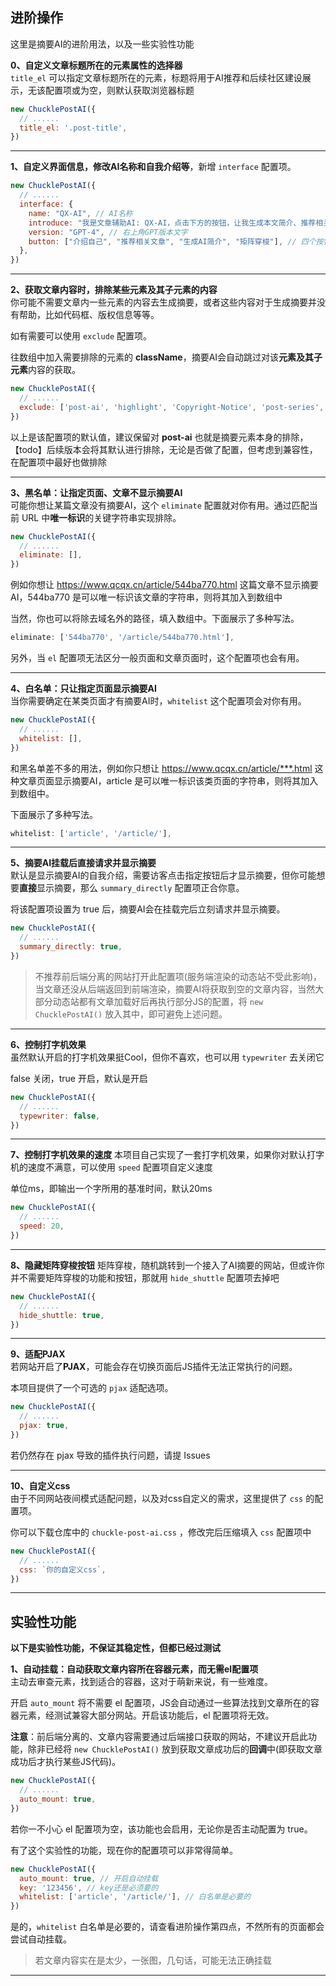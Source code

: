 ## 进阶操作
这里是摘要AI的进阶用法，以及一些实验性功能

**0、自定义文章标题所在的元素属性的选择器**  
`title_el` 可以指定文章标题所在的元素，标题将用于AI推荐和后续社区建设展示，无该配置项或为空，则默认获取浏览器标题

```js
new ChucklePostAI({
  // ......
  title_el: '.post-title',
})
```

***

**1、自定义界面信息，修改AI名称和自我介绍等**，新增 `interface` 配置项。

```js
new ChucklePostAI({
  // ......
  interface: {
    name: "QX-AI", // AI名称
    introduce: "我是文章辅助AI: QX-AI，点击下方的按钮，让我生成本文简介、推荐相关文章等。", // 自我介绍
    version: "GPT-4", // 右上角GPT版本文字
    button: ["介绍自己", "推荐相关文章", "生成AI简介", "矩阵穿梭"], // 四个按钮文本
  },
})
```

***

**2、获取文章内容时，排除某些元素及其子元素的内容**  
你可能不需要文章内一些元素的内容去生成摘要，或者这些内容对于生成摘要并没有帮助，比如代码框、版权信息等等。

如有需要可以使用 `exclude` 配置项。

往数组中加入需要排除的元素的 **className**，摘要AI会自动跳过对该**元素及其子元素**内容的获取。

```js
new ChucklePostAI({
  // ......
  exclude: ['post-ai', 'highlight', 'Copyright-Notice', 'post-series', 'mini-sandbox'],
})
```

以上是该配置项的默认值，建议保留对 **post-ai** 也就是摘要元素本身的排除，【todo】后续版本会将其默认进行排除，无论是否做了配置，但考虑到兼容性，在配置项中最好也做排除

***

**3、黑名单：让指定页面、文章不显示摘要AI**  
可能你想让某篇文章没有摘要AI，这个 `eliminate`  配置就对你有用。通过匹配当前 URL 中**唯一标识**的关键字符串实现排除。

```js
new ChucklePostAI({
  // ......
  eliminate: [],
})
```

例如你想让 https://www.qcqx.cn/article/544ba770.html 这篇文章不显示摘要AI，544ba770 是可以唯一标识该文章的字符串，则将其加入到数组中

当然，你也可以将除去域名外的路径，填入数组中。下面展示了多种写法。

```js
eliminate: ['544ba770', '/article/544ba770.html'],
```

另外，当 `el` 配置项无法区分一般页面和文章页面时，这个配置项也会有用。

***

**4、白名单：只让指定页面显示摘要AI**  
当你需要确定在某类页面才有摘要AI时，`whitelist` 这个配置项会对你有用。

```js
new ChucklePostAI({
  // ......
  whitelist: [],
})
```

和黑名单差不多的用法，例如你只想让 https://www.qcqx.cn/article/***.html 这种文章页面显示摘要AI，article 是可以唯一标识该类页面的字符串，则将其加入到数组中。

下面展示了多种写法。

```js
whitelist: ['article', '/article/'],
```

***

**5、摘要AI挂载后直接请求并显示摘要**  
默认是显示摘要AI的自我介绍，需要访客点击指定按钮后才显示摘要，但你可能想要**直接**显示摘要，那么 `summary_directly` 配置项正合你意。

将该配置项设置为 true 后，摘要AI会在挂载完后立刻请求并显示摘要。

```js
new ChucklePostAI({
  // ......
  summary_directly: true,
})
```

> 不推荐前后端分离的网站打开此配置项(服务端渲染的动态站不受此影响)，当文章还没从后端返回到前端渲染，摘要AI将获取到空的文章内容，当然大部分动态站都有文章加载好后再执行部分JS的配置，将 `new ChucklePostAI()` 放入其中，即可避免上述问题。

***

**6、控制打字机效果**  
虽然默认开启的打字机效果挺Cool，但你不喜欢，也可以用 `typewriter` 去关闭它

false 关闭，true 开启，默认是开启

```js
new ChucklePostAI({
  // ......
  typewriter: false,
})
```

***

**7、控制打字机效果的速度**
本项目自己实现了一套打字机效果，如果你对默认打字机的速度不满意，可以使用 `speed` 配置项自定义速度

单位ms，即输出一个字所用的基准时间，默认20ms

```js
new ChucklePostAI({
  // ......
  speed: 20,
})
```

***

**8、隐藏矩阵穿梭按钮**
矩阵穿梭，随机跳转到一个接入了AI摘要的网站，但或许你并不需要矩阵穿梭的功能和按钮，那就用 `hide_shuttle` 配置项去掉吧

```js
new ChucklePostAI({
  // ......
  hide_shuttle: true,
})
```

***

**9、适配PJAX**  
若网站开启了**PJAX**，可能会存在切换页面后JS插件无法正常执行的问题。

本项目提供了一个可选的 `pjax` 适配选项。

```js
new ChucklePostAI({
  // ......
  pjax: true,
})
```

若仍然存在 pjax 导致的插件执行问题，请提 Issues

***

**10、自定义css**  
由于不同网站夜间模式适配问题，以及对css自定义的需求，这里提供了 `css` 的配置项。

你可以下载仓库中的 `chuckle-post-ai.css` ，修改完后压缩填入 `css` 配置项中

```js
new ChucklePostAI({
  // ......
  css: `你的自定义css`,
})
```

***

## 实验性功能
**以下是实验性功能，不保证其稳定性，但都已经过测试**

**1、自动挂载：自动获取文章内容所在容器元素，而无需el配置项**  
主动去审查元素，找到适合的容器，这对于萌新来说，有一些难度。

开启 `auto_mount` 将不需要 el 配置项，JS会自动通过一些算法找到文章所在的容器元素，经测试兼容大部分网站。开启该功能后，el 配置项将无效。

**注意**：前后端分离的、文章内容需要通过后端接口获取的网站，不建议开启此功能，除非已经将 `new ChucklePostAI()` 放到获取文章成功后的**回调**中(即获取文章成功后才执行某些JS代码)。

```js
new ChucklePostAI({
  // ......
  auto_mount: true,
})
```

若你一不小心 el 配置项为空，该功能也会启用，无论你是否主动配置为 true。

有了这个实验性的功能，现在你的配置项可以非常得简单。

```js
new ChucklePostAI({
  auto_mount: true, // 开启自动挂载
  key: '123456', // key还是必须要的
  whitelist: ['article', '/article/'], // 白名单是必要的
})
```

是的，`whitelist` 白名单是必要的，请查看进阶操作第四点，不然所有的页面都会尝试自动挂载。

> 若文章内容实在是太少，一张图，几句话，可能无法正确挂载

***

